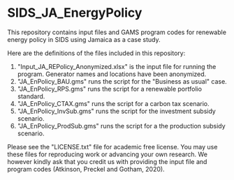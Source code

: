 # SIDS_JA_EnergyPolicy
This repository contains input files and GAMS program codes for renewable energy policy in SIDS using Jamaica as a case study.

Here are the definitions of the files included in this repository:
1) "Input_JA_REPolicy_Anonymized.xlsx" is the input file for running the program. Generator names and locations have been anonymized.
2) "JA_EnPolicy_BAU.gms" runs the script for the "Business as usual" case.
3) "JA_EnPolicy_RPS.gms" runs the script for a renewable portfolio standard.
4) "JA_EnPolicy_CTAX.gms" runs the script for a carbon tax scenario.
5) "JA_EnPolicy_InvSub.gms" runs the script for the investment subsidy scenario.
6) "JA_EnPolicy_ProdSub.gms" runs the script for a the production subsidy scenario.

Please see the "LICENSE.txt" file for academic free license. You may use these files for reproducing work or advancing your own research. We however kindly ask that you credit us with providing the input file and program codes (Atkinson, Preckel and Gotham, 2020).
